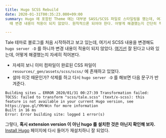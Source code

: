 ```yaml
---
title: Hugo SCSS Rebuild
date: 2020-01-31T00:35:23.000+09:00
summary: Hugo 에 포함된 Theme 에는 대부분 SASS/SCSS 파일로 스타일링을 했는데, 여기서 SCSS 내용을 변경해도 사이트 빌드할
  때 변경 내용이 적용이 되지 않았다. 원칙적으론 되어야 한다. 어떻게 해결했는지 간단히 적어본다.

---
```

Tale 테마로 블로그를 처음 시작하려고 보고 있는데, 여기서 SCSS 내용을 변경해도 `hugo server -D` 를 하니까 변경 내용이 적용이 되지 않았다. [여기선](https://gohugo.io/hugo-pipes/scss-sass/) 잘 된다고 나와 있는데, 어떻게 해결했는지 자세히 적어본다.

* 자세히 보니 이미 컴파일이 완료된 CSS 파일이 `resources/_gen/assets/scss/scss/` 에 존재하고 있었다. 
* 설마 이것 때문인가? 삭제를 하고 다시 `hugo server -D` 를 해보면 다음 문구가 반겨준다.  
```text
Building sites … ERROR 2020/01/31 00:27:39 Transformation failed: TOCSS: failed to transform "scss/tale.scss" (text/x-scss): this feature is not available in your current Hugo version, see https://goo.gl/YMrWcn for more information
Built in 16 ms
Error: Error building site: logged 1 error(s)
```
그렇다, **혹시 extension version 이 아닌 hugo 를 설치한 것은 아닌지 확인해 보자.** [Install Hugo](https://gohugo.io/getting-started/installing) 페이지에 다시 들어가 재설치하니 잘 되었다.